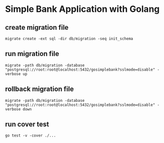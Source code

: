 # Simple Bank Application with Golang

## create migration file
```shell
migrate create -ext sql -dir db/migration -seq init_schema
```

## run migration file
```shell
migrate -path db/migration -database "postgresql://root:root@localhost:5432/gosimplebank?sslmode=disable" -verbose up
```

## rollback migration file
```shell
migrate -path db/migration -database "postgresql://root:root@localhost:5432/gosimplebank?sslmode=disable" -verbose down
```

## run cover test
```shell
go test -v -cover ./...
```